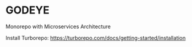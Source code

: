 # GODEYE

Monorepo with Microservices Architecture

Install Turborepo:
https://turborepo.com/docs/getting-started/installation
